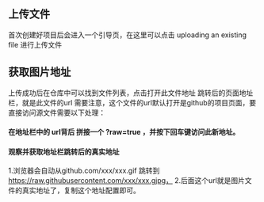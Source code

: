 ## 上传文件
首次创建好项目后会进入一个引导页，在这里可以点击 uploading an existing file 进行上传文件
## 获取图片地址
上传成功后在仓库中可以找到文件列表，点击打开此文件地址
跳转后的页面地址栏，就是此文件的url
需要注意，这个文件的url默认打开是github的项目页面，要直接访问源文件需要以下处理：
#### 在地址栏中的 url背后 拼接一个 ?raw=true ，并按下回车键访问此新地址。
#### 观察并获取地址栏跳转后的真实地址
1.浏览器会自动从github.com/xxx/xxx.gif 跳转到 https://raw.githubusercontent.com/xxx/xxx.gjpg，
2.后面这个url就是图片文件的真实地址了，复制这个地址配置即可。
